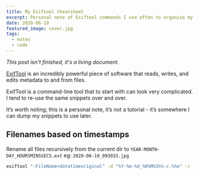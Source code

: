 ```yaml
---
title: My Exiftool Cheatsheet
excerpt: Personal note of Exiftool commands I use often to organise my photos.
date: 2020-06-10
featured_image: cover.jpg
tags:
  - notes
  - code
---
```


_This post isn't finished, it's a living document._

[ExifTool](https://exiftool.org/) is an incredibly powerful piece of software that reads, writes, and edits metadata to and from files.

ExifTool is a command-line tool that to start with can look very complicated. I tend to re-use the same snippets over and over.

It’s worth noting; this is a personal note, it’s not a tutorial - it’s somewhere I can dump my snippets to use later.

## Filenames based on timestamps

Rename all files recursively from the current dir to `YEAR-MONTH-DAY_HOURSMINSSECS.ext` eg: `2020-06-10_093033.jpg`

```bash
exiftool "-FileName<datetimeoriginal" -d "%Y-%m-%d_%H%M%S%%-c.%%e" -r  $PWD/${1#./}
```


